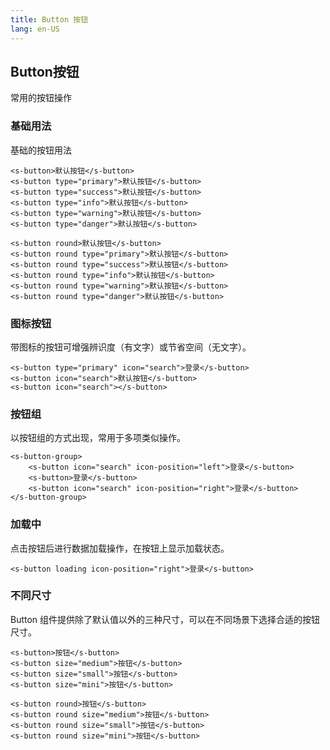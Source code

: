 ```yaml
---
title: Button 按钮
lang: en-US
---
```



## Button按钮

常用的按钮操作

### 基础用法

基础的按钮用法
<ClientOnly>
  <button-demo-1></button-demo-1>
</ClientOnly>

```vue
<s-button>默认按钮</s-button>
<s-button type="primary">默认按钮</s-button>
<s-button type="success">默认按钮</s-button>
<s-button type="info">默认按钮</s-button>
<s-button type="warning">默认按钮</s-button>
<s-button type="danger">默认按钮</s-button>

<s-button round>默认按钮</s-button>
<s-button round type="primary">默认按钮</s-button>
<s-button round type="success">默认按钮</s-button>
<s-button round type="info">默认按钮</s-button>
<s-button round type="warning">默认按钮</s-button>
<s-button round type="danger">默认按钮</s-button>
```
### 图标按钮

带图标的按钮可增强辨识度（有文字）或节省空间（无文字）。
<ClientOnly>
  <button-demo-2></button-demo-2>
</ClientOnly>


```vue
<s-button type="primary" icon="search">登录</s-button>
<s-button icon="search">默认按钮</s-button>
<s-button icon="search"></s-button>
```

### 按钮组

以按钮组的方式出现，常用于多项类似操作。
<ClientOnly>
  <button-demo-3></button-demo-3>
</ClientOnly>


```vue
<s-button-group>
    <s-button icon="search" icon-position="left">登录</s-button>
    <s-button>登录</s-button>
    <s-button icon="search" icon-position="right">登录</s-button>
</s-button-group>
```

### 加载中

点击按钮后进行数据加载操作，在按钮上显示加载状态。
<ClientOnly>
  <button-demo-4></button-demo-4>
</ClientOnly>


```vue
<s-button loading icon-position="right">登录</s-button>
```

### 不同尺寸

Button 组件提供除了默认值以外的三种尺寸，可以在不同场景下选择合适的按钮尺寸。
<ClientOnly>
  <button-demo-5></button-demo-5>
</ClientOnly>


```vue
<s-button>按钮</s-button>
<s-button size="medium">按钮</s-button>
<s-button size="small">按钮</s-button>
<s-button size="mini">按钮</s-button>

<s-button round>按钮</s-button>
<s-button round size="medium">按钮</s-button>
<s-button round size="small">按钮</s-button>
<s-button round size="mini">按钮</s-button>
```

